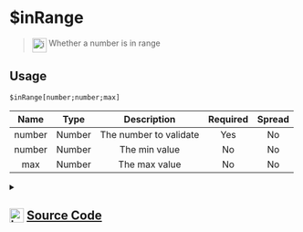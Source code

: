 # $inRange
> <img align="top" src="https://upload.wikimedia.org/wikipedia/commons/thumb/e/e4/Infobox_info_icon.svg/160px-Infobox_info_icon.svg.png?20150409153300" alt="image" width="25" height="auto"> Whether a number is in range
## Usage
```
$inRange[number;number;max]
```
| Name | Type | Description | Required | Spread
| :---: | :---: | :---: | :---: | :---: |
number | Number | The number to validate | Yes | No
number | Number | The min value | No | No
max | Number | The max value | No | No
<details>
<summary>
    
## <img align="top" src="https://cdn4.iconfinder.com/data/icons/iconsimple-logotypes/512/github-512.png" alt="image" width="25" height="auto">  [Source Code](https://github.com/tryforge/ForgeScript-V2/blob/main/src/native/inRange.ts)
    
</summary>
    
```ts
import { ArgType, NativeFunction, Return } from "../structures"

export default new NativeFunction({
    name: "$inRange",
    description: "Whether a number is in range",
    brackets: true,
    unwrap: true,
    args: [
        {
            name: "number",
            description: "The number to validate",
            rest: false,
            type: ArgType.Number,
            required: true
        },
        {
            name: "number",
            description: "The min value",
            rest: false,
            type: ArgType.Number
        },
        {
            name: "max",
            description: "The max value",
            rest: false,
            type: ArgType.Number
        }
    ],
    execute(ctx, [ n, min, max ]) {
        return Return.success(
            min !== null && max !== null ?
                n >= min && n <= max :
                min !== null ?
                    n >= min :
                    max !== null ?
                        n <= max :
                        true
        )
    },
})
```
    
</details>